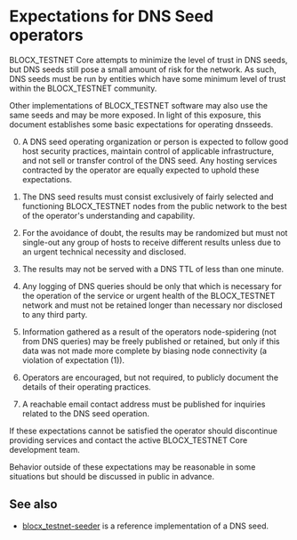 Expectations for DNS Seed operators
====================================

BLOCX_TESTNET Core attempts to minimize the level of trust in DNS seeds,
but DNS seeds still pose a small amount of risk for the network.
As such, DNS seeds must be run by entities which have some minimum
level of trust within the BLOCX_TESTNET community.

Other implementations of BLOCX_TESTNET software may also use the same
seeds and may be more exposed. In light of this exposure, this
document establishes some basic expectations for operating dnsseeds.

0. A DNS seed operating organization or person is expected to follow good
host security practices, maintain control of applicable infrastructure,
and not sell or transfer control of the DNS seed. Any hosting services
contracted by the operator are equally expected to uphold these expectations.

1. The DNS seed results must consist exclusively of fairly selected and
functioning BLOCX_TESTNET nodes from the public network to the best of the
operator's understanding and capability.

2. For the avoidance of doubt, the results may be randomized but must not
single-out any group of hosts to receive different results unless due to an
urgent technical necessity and disclosed.

3. The results may not be served with a DNS TTL of less than one minute.

4. Any logging of DNS queries should be only that which is necessary
for the operation of the service or urgent health of the BLOCX_TESTNET
network and must not be retained longer than necessary nor disclosed
to any third party.

5. Information gathered as a result of the operators node-spidering
(not from DNS queries) may be freely published or retained, but only
if this data was not made more complete by biasing node connectivity
(a violation of expectation (1)).

6. Operators are encouraged, but not required, to publicly document the
details of their operating practices.

7. A reachable email contact address must be published for inquiries
related to the DNS seed operation.

If these expectations cannot be satisfied the operator should
discontinue providing services and contact the active BLOCX_TESTNET
Core development team.

Behavior outside of these expectations may be reasonable in some
situations but should be discussed in public in advance.

See also
----------
- [blocx_testnet-seeder](https://github.com/nightlyblocx_testnet/blocx_testnet-seeder) is a reference implementation of a DNS seed.
